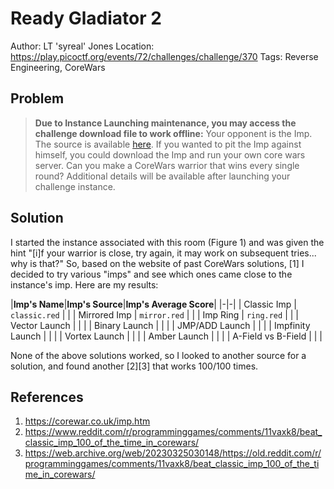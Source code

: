 # Ready Gladiator 2

Author: LT 'syreal' Jones
Location: https://play.picoctf.org/events/72/challenges/challenge/370
Tags: Reverse Engineering, CoreWars

## Problem

> __Due to Instance Launching maintenance, you may access the challenge download file to work offline:__ Your opponent is the Imp. The source is available [here](https://artifacts.picoctf.net/c/284/imp.red). If you wanted to pit the Imp against himself, you could download the Imp and run your own core wars server. Can you make a CoreWars warrior that wins every single round? Additional details will be available after launching your challenge instance.

## Solution

I started the instance associated with this room (Figure 1) and was given the hint "[i]f your warrior is close, try again, it may work on subsequent tries... why is that?" So, based on the website of past CoreWars solutions, [1] I decided to try various "imps" and see which ones came close to the instance's imp. Here are my results:

|__Imp's Name__|__Imp's Source__|__Imp's Average Score__|
|-|-|
| Classic Imp | ``classic.red`` | |
| Mirrored Imp | ``mirror.red`` | |
| Imp Ring | ``ring.red`` | |
| Vector Launch | | |
| Binary Launch | | |
| JMP/ADD Launch | | |
| Impfinity Launch | | |
| Vortex Launch | | |
| Amber Launch | | |
| A-Field vs B-Field | | |

None of the above solutions worked, so I looked to another source for a solution, and found another [2][3] that works 100/100 times.

## References

1. https://corewar.co.uk/imp.htm
2. https://www.reddit.com/r/programminggames/comments/11vaxk8/beat_classic_imp_100_of_the_time_in_corewars/
3. https://web.archive.org/web/20230325030148/https://old.reddit.com/r/programminggames/comments/11vaxk8/beat_classic_imp_100_of_the_time_in_corewars/

